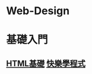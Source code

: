 # Web-Design
# 基礎入門 
  ## [HTML基礎](https://developer.mozilla.org/zh-TW/docs/Learn/Getting_started_with_the_web/HTML_basics) [快樂學程式](https://www.happycoding.today/posts/25)
  
